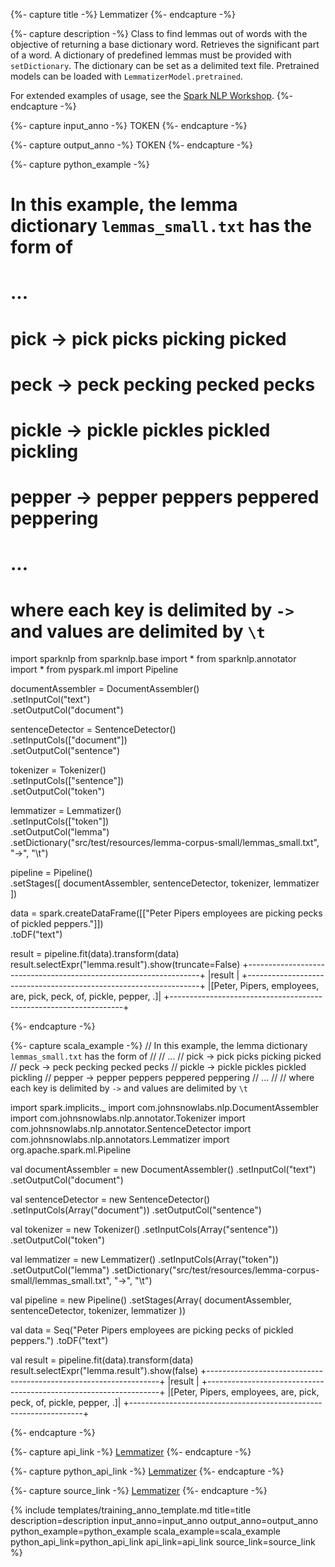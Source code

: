 {%- capture title -%}
Lemmatizer
{%- endcapture -%}

{%- capture description -%}
Class to find lemmas out of words with the objective of returning a base dictionary word.
Retrieves the significant part of a word. A dictionary of predefined lemmas must be provided with `setDictionary`.
The dictionary can be set as a delimited text file.
Pretrained models can be loaded with `LemmatizerModel.pretrained`.

For extended examples of usage, see the [Spark NLP Workshop](https://github.com/JohnSnowLabs/spark-nlp-workshop/blob/master/tutorials/Certification_Trainings/Public/2.Text_Preprocessing_with_SparkNLP_Annotators_Transformers.ipynb).
{%- endcapture -%}

{%- capture input_anno -%}
TOKEN
{%- endcapture -%}

{%- capture output_anno -%}
TOKEN
{%- endcapture -%}

{%- capture python_example -%}
# In this example, the lemma dictionary `lemmas_small.txt` has the form of
#
# ...
# pick	->	pick	picks	picking	picked
# peck	->	peck	pecking	pecked	pecks
# pickle	->	pickle	pickles	pickled	pickling
# pepper	->	pepper	peppers	peppered	peppering
# ...
#
# where each key is delimited by `->` and values are delimited by `\t`

import sparknlp
from sparknlp.base import *
from sparknlp.annotator import *
from pyspark.ml import Pipeline

documentAssembler = DocumentAssembler() \
    .setInputCol("text") \
    .setOutputCol("document")

sentenceDetector = SentenceDetector() \
    .setInputCols(["document"]) \
    .setOutputCol("sentence")

tokenizer = Tokenizer() \
    .setInputCols(["sentence"]) \
    .setOutputCol("token")

lemmatizer = Lemmatizer() \
    .setInputCols(["token"]) \
    .setOutputCol("lemma") \
    .setDictionary("src/test/resources/lemma-corpus-small/lemmas_small.txt", "->", "\t")

pipeline = Pipeline() \
    .setStages([
      documentAssembler,
      sentenceDetector,
      tokenizer,
      lemmatizer
    ])

data = spark.createDataFrame([["Peter Pipers employees are picking pecks of pickled peppers."]]) \
    .toDF("text")

result = pipeline.fit(data).transform(data)
result.selectExpr("lemma.result").show(truncate=False)
+------------------------------------------------------------------+
|result                                                            |
+------------------------------------------------------------------+
|[Peter, Pipers, employees, are, pick, peck, of, pickle, pepper, .]|
+------------------------------------------------------------------+

{%- endcapture -%}

{%- capture scala_example -%}
// In this example, the lemma dictionary `lemmas_small.txt` has the form of
//
// ...
// pick	->	pick	picks	picking	picked
// peck	->	peck	pecking	pecked	pecks
// pickle	->	pickle	pickles	pickled	pickling
// pepper	->	pepper	peppers	peppered	peppering
// ...
//
// where each key is delimited by `->` and values are delimited by `\t`

import spark.implicits._
import com.johnsnowlabs.nlp.DocumentAssembler
import com.johnsnowlabs.nlp.annotator.Tokenizer
import com.johnsnowlabs.nlp.annotator.SentenceDetector
import com.johnsnowlabs.nlp.annotators.Lemmatizer
import org.apache.spark.ml.Pipeline

val documentAssembler = new DocumentAssembler()
  .setInputCol("text")
  .setOutputCol("document")

val sentenceDetector = new SentenceDetector()
  .setInputCols(Array("document"))
  .setOutputCol("sentence")

val tokenizer = new Tokenizer()
  .setInputCols(Array("sentence"))
  .setOutputCol("token")

val lemmatizer = new Lemmatizer()
  .setInputCols(Array("token"))
  .setOutputCol("lemma")
  .setDictionary("src/test/resources/lemma-corpus-small/lemmas_small.txt", "->", "\t")

val pipeline = new Pipeline()
  .setStages(Array(
    documentAssembler,
    sentenceDetector,
    tokenizer,
    lemmatizer
  ))

val data = Seq("Peter Pipers employees are picking pecks of pickled peppers.")
  .toDF("text")

val result = pipeline.fit(data).transform(data)
result.selectExpr("lemma.result").show(false)
+------------------------------------------------------------------+
|result                                                            |
+------------------------------------------------------------------+
|[Peter, Pipers, employees, are, pick, peck, of, pickle, pepper, .]|
+------------------------------------------------------------------+

{%- endcapture -%}

{%- capture api_link -%}
[Lemmatizer](https://nlp.johnsnowlabs.com/api/com/johnsnowlabs/nlp/annotators/Lemmatizer)
{%- endcapture -%}

{%- capture python_api_link -%}
[Lemmatizer](/api/python/reference/autosummary/python/sparknlp/annotator/lemmatizer/index.html#sparknlp.annotator.lemmatizer.Lemmatizer)
{%- endcapture -%}

{%- capture source_link -%}
[Lemmatizer](https://github.com/JohnSnowLabs/spark-nlp/tree/master/src/main/scala/com/johnsnowlabs/nlp/annotators/Lemmatizer.scala)
{%- endcapture -%}

{% include templates/training_anno_template.md
title=title
description=description
input_anno=input_anno
output_anno=output_anno
python_example=python_example
scala_example=scala_example
python_api_link=python_api_link
api_link=api_link
source_link=source_link
%}
